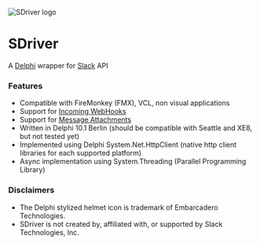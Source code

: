 ![SDriver logo](https://www.andreamagni.eu/images/SDriver.png)
# SDriver
A [Delphi](https://www.embarcadero.com/products/delphi) wrapper for [Slack](https://slack.com/) API

### Features
* Compatible with FireMonkey (FMX), VCL, non visual applications
* Support for [Incoming WebHooks](https://api.slack.com/incoming-webhooks)
* Support for [Message Attachments](https://api.slack.com/docs/message-attachments)
* Written in Delphi 10.1 Berlin (should be compatible with Seattle and XE8, but not tested yet)
* Implemented using Delphi System.Net.HttpClient (native http client libraries for each supported platform)
* Async implementation using System.Threading (Parallel Programming Library)

### Disclaimers
* The Delphi stylized helmet icon is trademark of Embarcadero Technologies.
* SDriver is not created by, affiliated with, or supported by Slack Technologies, Inc.
